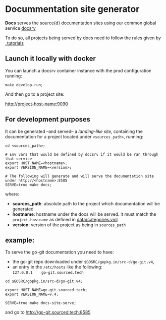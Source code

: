 # Docummentation site generator

**Docs** serves the source{d} documentation sites using our common global service [docsrv](https://github.com/src-d/docsrv)

To do so, all projects being served by docs need to follow the rules given by [_tutorials](_tutorials)

## Launch it locally with docker

You can launch a docsrv container instance with the prod configuration running:
```shell
make develop-run;
```
And then go to a project site:

[http://project-host-name:9090](http://project-host-name:9090)


## For development purposes

It can be generated &ndash;and served&ndash; a _landing-like site_, containing the documentation for a project located under `<sources_path>`, running:

```shell
cd <sources_path>;

# Env vars that would be defined by docsrv if it would be ran through that service
export HOST_NAME=<hostname>;
export VERSION_NAME=<version>;

# The following will generate and will serve the documentation site under http://<hostname>:8585
SERVE=true make docs;
```

where:
- **sources_path**: absolute path to the project which documentation will be generated
- **hostname**: hostname under the docs will be served. It must match the `project.hostname` as defined in [data/categories.yml](../hugo/data/categories.yml)
- **version**: version of the project as being in `sources_path`

## example:

To serve the go-git documentation you need to have:
- the go-git repo downloaded under `$GOSRC/gopkg.in/src-d/go-git.v4`,
- an entry in the `/etc/hosts` like the following:<br />
```127.0.0.1    go-git.sourced.tech```

```shell
cd $GOSRC/gopkg.in/src-d/go-git.v4;

export HOST_NAME=go-git.sourced.tech;
export VERSION_NAME=v.4;

SERVE=true make docs-site-serve;
```
and go to http://go-git.sourced.tech:8585
